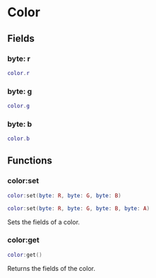 # Color

## Fields

### byte: r

```lua
color.r
```

### byte: g

```lua
color.g
```

### byte: b

```lua
color.b
```

## Functions

### color:set

```lua
color:set(byte: R, byte: G, byte: B)
```

```lua
color:set(byte: R, byte: G, byte: B, byte: A)
```

Sets the fields of a color.

### color:get

```lua
color:get()
```

Returns the fields of the color.
